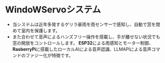 # WindoWServoシステム
- 当システムは近年多発するゲリラ豪雨を雨センサーで感知し、自動で窓を閉めて室内を保護します。
- また合わせて音声によるハンズフリー操作を搭載し、手が離せない状況でも窓の開放をコントロールします。
**ESP32**による雨感知とモーター制御、**RasberryPi**に搭載したローカルAIによる音声認識、LLMAPIによる音声コマンドのファジー化が特徴です。
